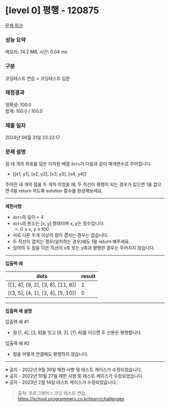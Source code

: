 # \[level 0] 평행 - 120875

[문제 링크](https://school.programmers.co.kr/learn/courses/30/lessons/120875)

### 성능 요약

메모리: 74.2 MB, 시간: 0.04 ms

### 구분

코딩테스트 연습 > 코딩테스트 입문

### 채점결과

정확성: 100.0\
합계: 100.0 / 100.0

### 제출 일자

2024년 08월 31일 23:22:17

### 문제 설명

점 네 개의 좌표를 담은 이차원 배열  `dots`가 다음과 같이 매개변수로 주어집니다.

* \[\[x1, y1], \[x2, y2], \[x3, y3], \[x4, y4]]

주어진 네 개의 점을 두 개씩 이었을 때, 두 직선이 평행이 되는 경우가 있으면 1을 없으면 0을 return 하도록 solution 함수를 완성해보세요.

***

**제한사항**

* `dots`의 길이 = 4
* `dots`의 원소는 \[x, y] 형태이며 x, y는 정수입니다.
  * 0 ≤ x, y ≤ 100
* 서로 다른 두개 이상의 점이 겹치는 경우는 없습니다.
* 두 직선이 겹치는 경우(일치하는 경우)에도 1을 return 해주세요.
* 임의의 두 점을 이은 직선이 x축 또는 y축과 평행한 경우는 주어지지 않습니다.

***

**입출력 예**

| dots                                   | result |
| -------------------------------------- | ------ |
| \[\[1, 4], \[9, 2], \[3, 8], \[11, 6]] | 1      |
| \[\[3, 5], \[4, 1], \[2, 4], \[5, 10]] | 0      |

***

**입출력 예 설명**

입출력 예 #1

* 점 \[1, 4], \[3, 8]을 잇고 \[9, 2], \[11, 6]를 이으면 두 선분은 평행합니다.

입출력 예 #2

* 점을 어떻게 연결해도 평행하지 않습니다.

***

※ 공지 - 2022년 9월 30일 제한 사항 및 테스트 케이스가 수정되었습니다.\
※ 공지 - 2022년 10월 27일 제한 사항 및 테스트 케이스가 수정되었습니다.\
※ 공지 - 2023년 2월 14일 테스트 케이스가 수정되었습니다.

> 출처: 프로그래머스 코딩 테스트 연습, https://school.programmers.co.kr/learn/challenges
